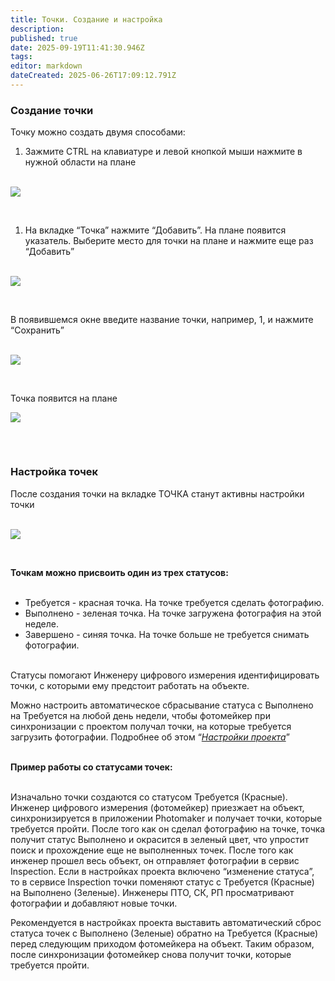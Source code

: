 ```yaml
---
title: Точки. Создание и настройка
description: 
published: true
date: 2025-09-19T11:41:30.946Z
tags: 
editor: markdown
dateCreated: 2025-06-26T17:09:12.791Z
---
```


### **Создание точки**

Точку можно создать двумя способами:

1.  Зажмите CTRL на клавиатуре и левой кнопкой мыши нажмите в нужной области на плане  
     

![](https://lh7-rt.googleusercontent.com/docsz/AD_4nXfkyMOeoodHjuia9DyGr4YbZI2ioFb6SQrrEPPgfveGwJmsNYrBG7SZXQiwIg-5qcApP3C3uu55krW2Ce0KLT_muMKPGjrqdDFNC1K0UXRtmxTCjfyx-yUsQ9ctCP-QlIg?key=bctY_bKm3Ie_YgFV_b1XDl2j)

  
 

1.  На вкладке “Точка” нажмите “Добавить”. На плане появится указатель. Выберите место для точки на плане и нажмите еще раз “Добавить”  
     

![](https://lh7-rt.googleusercontent.com/docsz/AD_4nXfoYnZ1kE--iGws3fxX2UVc80_4bvcPLsk4E5hKXA2DmxvbbBzIog95dyet5gbMc1CsnYRXwFyTNAiVnt0TOFufFKU6JnfUrNu4_TUGiOG08KN8zZApDRrQsPn8fz-CoD8?key=bctY_bKm3Ie_YgFV_b1XDl2j)

  
        

В появившемся окне введите название точки, например, 1, и нажмите “Сохранить”  
 

![](https://lh7-rt.googleusercontent.com/docsz/AD_4nXd68IWT31dGHQTjg82U1BlAEqTBDvfIrUr8T7kkxGc4JNYAcWplfEBk-0Xs1b-YKE1vDLENZ_gqmuARIs59DzezWy4vRyT-yVCycztE5QsRYzomBYjFkcanlAoi2Fdwkow?key=bctY_bKm3Ie_YgFV_b1XDl2j)

  
 

Точка появится на плане

![](https://lh7-rt.googleusercontent.com/docsz/AD_4nXdXEafIaNy1V8YjqCkeP0loCb9gEYt6gISXiO4QTJvfOryKSVKS_C0SqOvm059XWZCXJVixMHD2STAa-uDrjBalSeSjca6C3aAPGPA-AcgKXSbqlQ6XLsp6VnO_QY1J96g?key=bctY_bKm3Ie_YgFV_b1XDl2j)

##   
 

### **Настройка точек**

После создания точки на вкладке ТОЧКА станут активны настройки точки  
 

![](https://lh7-rt.googleusercontent.com/docsz/AD_4nXfCyaJKEjRDxKdqiTy-36UFiVvjoO-0PBWXqQCl5UHkhAQ0ZjV47iHoSw1heBg-xy2bhJEqYUQfSr9PR4Z26-c5K0tCmLXWXnzOMAfS0VoEXOfwDvBdJLEZtx7Jk6uGMsI?key=bctY_bKm3Ie_YgFV_b1XDl2j)

  
 

**Точкам можно присвоить один из трех статусов:**  
 

-   Требуется - красная точка. На точке требуется сделать фотографию.
-   Выполнено - зеленая точка. На точке загружена фотография на этой неделе.
-   Завершено - синяя точка. На точке больше не требуется снимать фотографии.  
     

Статусы помогают Инженеру цифрового измерения идентифицировать точки, с которыми ему предстоит работать на объекте.

Можно настроить автоматическое сбрасывание статуса с Выполнено на Требуется на любой день недели, чтобы фотомейкер при синхронизации с проектом получал точки, на которые требуется загрузить фотографии. Подробнее об этом “[_Настройки проекта_](https://wiki.sgnl.pro/app/page/1qv5ANEPp-ogBD87jnZ1gH1D5jDbOSg20wgdMs2cWSdg)”  
 

**Пример работы со статусами точек:**  
 

Изначально точки создаются со статусом Требуется (Красные). Инженер цифрового измерения (фотомейкер) приезжает на объект, синхронизируется в приложении Photomaker и получает точки, которые требуется пройти. После того как он сделал фотографию на точке, точка получит статус Выполнено и окрасится в зеленый цвет, что упростит поиск и прохождение еще не выполненных точек. После того как инженер прошел весь объект, он отправляет фотографии в сервис Inspection. Если в настройках проекта включено “изменение статуса”, то в сервисе Inspection точки поменяют статус с Требуется (Красные) на Выполнено (Зеленые). Инженеры ПТО, СК, РП просматривают фотографии и добавляют новые точки.

Рекомендуется в настройках проекта выставить автоматический сброс статуса точек с Выполнено (Зеленые) обратно на Требуется (Красные) перед следующим приходом фотомейкера на объект. Таким образом, после синхронизации фотомейкер снова получит точки, которые требуется пройти.